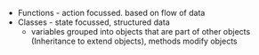 - Functions - action focussed. based on flow of data
- Classes - state focussed, structured data 
    - variables grouped into objects that are part of other objects (Inheritance to extend objects), methods modify objects 